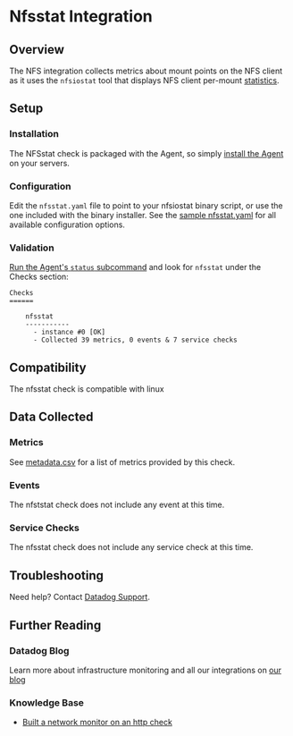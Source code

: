 # Nfsstat Integration

## Overview

The NFS integration collects metrics about mount points on the NFS client as it uses the `nfsiostat` tool that displays NFS client per-mount [statistics][1].

## Setup
### Installation

The NFSstat check is packaged with the Agent, so simply [install the Agent][2] on your servers.

### Configuration

Edit the `nfsstat.yaml` file to point to your nfsiostat binary script, or use the one included with the binary installer. See the [sample nfsstat.yaml][3] for all available configuration options.

### Validation

[Run the Agent's `status` subcommand][4] and look for `nfsstat` under the Checks section:

    Checks
    ======

        nfsstat
        -----------
          - instance #0 [OK]
          - Collected 39 metrics, 0 events & 7 service checks

## Compatibility

The nfsstat check is compatible with linux

## Data Collected
### Metrics
See [metadata.csv][5] for a list of metrics provided by this check.

### Events
The nfststat check does not include any event at this time.

### Service Checks
The nfsstat check does not include any service check at this time.

## Troubleshooting
Need help? Contact [Datadog Support][6].

## Further Reading
### Datadog Blog
Learn more about infrastructure monitoring and all our integrations on [our blog][7]

### Knowledge Base
* [Built a network monitor on an http check][8]


[1]: http://man7.org/linux/man-pages/man8/nfsiostat.8.html
[2]: https://app.datadoghq.com/account/settings#agent
[3]: https://github.com/DataDog/integrations-core/blob/master/nfsstat/conf.yaml.example
[4]: https://docs.datadoghq.com/agent/faq/agent-commands/#agent-status-and-information
[5]: https://github.com/DataDog/integrations-core/blob/master/nfsstat/metadata.csv
[6]: http://docs.datadoghq.com/help/
[7]: https://www.datadoghq.com/blog/
[8]: https://docs.datadoghq.com/monitors/monitor_types/network
